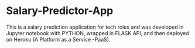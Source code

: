 # Salary-Predictor-App
This is a salary prediction application for tech roles and was developed in Jupyter notebook with PYTHON, wrapped in FLASK API, and then deployed on Heroku (A Platform as a Service -PaaS).
